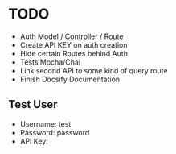 # TODO
- Auth Model / Controller / Route
- Create API KEY on auth creation
- Hide certain Routes behind Auth
- Tests Mocha/Chai
- Link second API to some kind of query route
- Finish Docsify Documentation


## Test User
- Username: test
- Password: password
- API Key: 